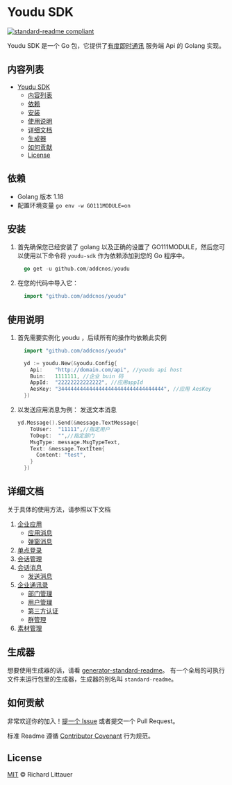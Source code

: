 # Youdu SDK

[![standard-readme compliant](https://img.shields.io/badge/readme%20style-standard-brightgreen.svg?style=flat-square)](https://github.com/RichardLitt/standard-readme)

Youdu SDK 是一个 Go 包，它提供了[有度即时通讯](https://youdu.im/doc/api/c01_00002.html) 服务端 Api 的 Golang 实现。

## 内容列表
- [Youdu SDK](#youdu-sdk)
  - [内容列表](#内容列表)
  - [依赖](#依赖)
  - [安装](#安装)
  - [使用说明](#使用说明)
  - [详细文档](#详细文档)
  - [生成器](#生成器)
  - [如何贡献](#如何贡献)
  - [License](#license)

## 依赖
- Golang 版本 1.18
- 配置环境变量 `go env -w GO111MODULE=on`

## 安装
1. 首先确保您已经安装了 golang 以及正确的设置了 GO111MODULE，然后您可以使用以下命令将 `youdu-sdk` 作为依赖添加到您的 Go 程序中。 
    ```go
      go get -u github.com/addcnos/youdu
    ```
2. 在您的代码中导入它：
    ```go
      import "github.com/addcnos/youdu"
    ```
## 使用说明
1. 首先需要实例化 youdu ，后续所有的操作均依赖此实例
    ```go
      import "github.com/addcnos/youdu"

      yd := youdu.New(&youdu.Config{
        Api:    "http://domain.com/api", //youdu api host
        Buin:   1111111, //企业 buin 码
        AppId:  "22222222222222", //应用appId
        AesKey: "3444444444444444444444444444444444", //应用 AesKey
      })
    ```
2. 以发送应用消息为例：
   发送文本消息 
    ```go
    yd.Message().Send(&message.TextMessage{
        ToUser:  "11111",//指定用户
        ToDept:  "",//指定部门
        MsgType: message.MsgTypeText,
        Text: &message.TextItem{
          Content: "test",
        }
      })
    ```
## 详细文档
关于具体的使用方法，请参照以下文档
1. [企业应用](docs/EnterpriseApplication/enterpriseMessage.md) 
      - [应用消息](docs/EnterpriseApplication/enterpriseMessage.md) 
      - [弹窗消息](docs/EnterpriseApplication/enterpriseMessage.md) 
2. [单点登录](docs/EnterpriseApplication/enterpriseMessage.md) 
3. [会话管理](docs/EnterpriseApplication/enterpriseMessage.md)
4. [会话消息](docs/EnterpriseApplication/enterpriseMessage.md)
      - [发送消息](docs/EnterpriseApplication/enterpriseMessage.md)
5. [企业通讯录](docs/paragraph.md)
      - [部门管理](docs/EnterpriseApplication/enterpriseMessage.md)
      - [用户管理](docs/EnterpriseApplication/enterpriseMessage.md)
      - [第三方认证](docs/EnterpriseApplication/enterpriseMessage.md)
      - [群管理](docs/EnterpriseApplication/enterpriseMessage.md)
6. [素材管理](docs/number.md)
## 生成器

想要使用生成器的话，请看 [generator-standard-readme](https://github.com/RichardLitt/generator-standard-readme)。
有一个全局的可执行文件来运行包里的生成器，生成器的别名叫 `standard-readme`。

## 如何贡献

非常欢迎你的加入！[提一个 Issue](https://github.com/RichardLitt/standard-readme/issues/new) 或者提交一个 Pull Request。


标准 Readme 遵循 [Contributor Covenant](http://contributor-covenant.org/version/1/3/0/) 行为规范。

##  License

[MIT](LICENSE) © Richard Littauer